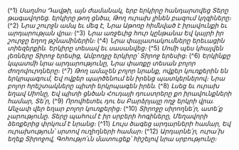
(^1) _Սաղմոս Դավթի, այն ժամանակ, երբ երկիրը հանդարտվեց
Տերը թագավորեց. երկիրը թող ցնծա,
Թող ուրախ լինեն բազում կղզիները։_
(^2) _Նրա շուրջն ամպ եւ մեգ է,
Նրա Աթոռը հիմնված է իրավունքի եւ արդարության վրա։_
(^3) _Նրա առջեւից հուր կընթանա
Եվ կայրի իր շուրջը եղող թշնամիներին։_
(^4) _Նրա փայլատակումները երեւացին տիեզերքին.
Երկիրը տեսավ եւ սասանվեց։_
(^5) _Մոմի պես կհալվեն լեռները Տիրոջ երեսից,
Ամբողջը երկիրը՝ Տիրոջ երեսից։_
(^6) _Երկինքը կպատմի նրա արդարությունը,
Նրա փառքը տեսան բոլոր ժողովուրդները։_
(^7) _Թող ամաչեն բոլոր նրանք, ովքեր կուռքերին են երկրպագում,
Եվ ովքեր պարծենում են իրենց պատկերներով։
Նրա բոլոր հրեշտակները պիտի երկրպագեն իրեն._
(^8) _Լսեց եւ ուրախ եղավ Սիոնը,
Եվ պիտի ցնծան Հուդայի դուստրերը քո իրավունքների համար, Տե՛ր,_
(^9) _Որովհետեւ դու ես Բարձրյալը ողջ երկրի վրա.
Անչափ վեր եղար բոլոր կուռքերից։_
(^10) _Տիրոջը սիրողնե՛ր, ատե՛ք չարությունը.
Տերը պահում է իր սրբերի հոգիները,
Մեղավորի ձեռքերից փրկում է նրանց։_
(^11) _Լույս ծագեց արդարների համար,
Եվ ուրախություն՝ սրտով ուղիղների համար։_
(^12) _Արդարնե՛ր, ուրա՛խ եղեք Տիրոջով,
Գոհությո՛ւն մատուցեք՝ հիշելով նրա սրբությունը։_

